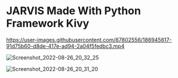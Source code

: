 # JARVIS Made With Python Framework Kivy


https://user-images.githubusercontent.com/87802556/186945617-91d75b60-d8de-417e-ad94-2a04f5fedbc3.mp4


![Screenshot_2022-08-26_20_32_25](https://user-images.githubusercontent.com/87802556/186944912-89afb384-aa51-4775-a794-86ccf105044c.jpg)


![Screenshot_2022-08-26_20_31_20](https://user-images.githubusercontent.com/87802556/186945056-b91ad017-4821-4f3e-91cb-0b7baa8acebf.jpg)
